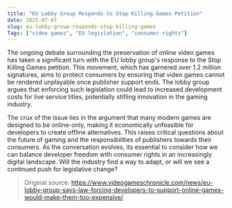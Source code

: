 ```yaml
---
title: "EU Lobby Group Responds to Stop Killing Games Petition"
date: 2025-07-07
slug: eu-lobby-group-responds-stop-killing-games
Tags: ["video games", "EU legislation", "consumer rights"]
---
```

The ongoing debate surrounding the preservation of online video games has taken a significant turn with the EU lobby group's response to the Stop Killing Games petition. This movement, which has garnered over 1.2 million signatures, aims to protect consumers by ensuring that video games cannot be rendered unplayable once publisher support ends. The lobby group argues that enforcing such legislation could lead to increased development costs for live service titles, potentially stifling innovation in the gaming industry.

The crux of the issue lies in the argument that many modern games are designed to be online-only, making it economically unfeasible for developers to create offline alternatives. This raises critical questions about the future of gaming and the responsibilities of publishers towards their consumers. As the conversation evolves, its essential to consider how we can balance developer freedom with consumer rights in an increasingly digital landscape. Will the industry find a way to adapt, or will we see a continued push for legislative change?

> Original source: https://www.videogameschronicle.com/news/eu-lobby-group-says-law-forcing-developers-to-support-online-games-would-make-them-too-expensive/